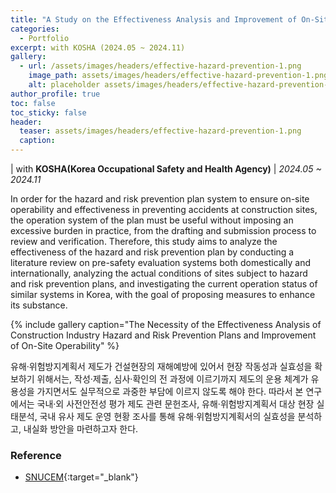 ```yaml
---
title: "A Study on the Effectiveness Analysis and Improvement of On-Site Operability of Hazard and Risk Prevention Plans in the Construction Industry"
categories:
  - Portfolio
excerpt: with KOSHA (2024.05 ~ 2024.11)
gallery:
  - url: /assets/images/headers/effective-hazard-prevention-1.png
    image_path: assets/images/headers/effective-hazard-prevention-1.png
    alt: placeholder assets/images/headers/effective-hazard-prevention-1.png
author_profile: true
toc: false
toc_sticky: false
header:
  teaser: assets/images/headers/effective-hazard-prevention-1.png
  caption: 
---
```


| with **KOSHA(Korea Occupational Safety and Health Agency)** | _2024.05 ~ 2024.11_


In order for the hazard and risk prevention plan system to ensure on-site operability and effectiveness in preventing accidents at construction sites, the operation system of the plan must be useful without imposing an excessive burden in practice, from the drafting and submission process to review and verification.
Therefore, this study aims to analyze the effectiveness of the hazard and risk prevention plan by conducting a literature review on pre-safety evaluation systems both domestically and internationally, analyzing the actual conditions of sites subject to hazard and risk prevention plans, and investigating the current operation status of similar systems in Korea, with the goal of proposing measures to enhance its substance.


{% include gallery caption="The Necessity of the Effectiveness Analysis of Construction Industry Hazard and Risk Prevention Plans and Improvement of On-Site Operability" %}


유해·위험방지계획서 제도가 건설현장의 재해예방에 있어서 현장 작동성과 실효성을 확보하기 위해서는, 작성·제출, 심사·확인의 전 과정에 이르기까지 제도의 운용 체계가 유용성을 가지면서도 실무적으로 과중한 부담에 이르지 않도록 해야 한다.
따라서 본 연구에서는 국내·외 사전안전성 평가 제도 관련 문헌조사, 유해·위험방지계획서 대상 현장 실태분석, 국내 유사 제도 운영 현황 조사를 통해 유해·위험방지계획서의 실효성을 분석하고, 내실화 방안을 마련하고자 한다.


### Reference

- [SNUCEM](https://cem.snu.ac.kr/research/83){:target="_blank"}
